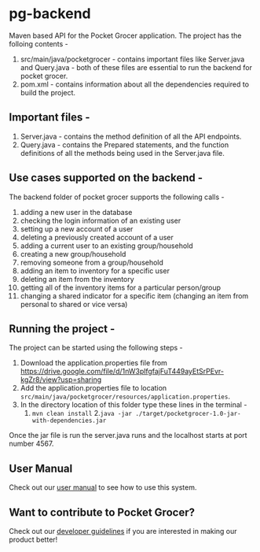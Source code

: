 # pg-backend
Maven based API for the Pocket Grocer application. The project has the folloing contents - 
1. src/main/java/pocketgrocer - contains important files like Server.java and Query.java - both of these files are essential to run the backend for pocket grocer.
2. pom.xml - contains information about all the dependencies required to build the project. 

## Important files - 
1. Server.java - contains the method definition of all the API endpoints.
2. Query.java - contains the Prepared statements, and the function definitions of all the methods being used in the Server.java file.

## Use cases supported on the backend - 
The backend folder of pocket grocer supports the following calls - 
1. adding a new user in the database
2. checking the login information of an existing user
3. setting up a new account of a user
4. deleting a previously created account of a user
5. adding a current user to an existing group/household
6. creating a new group/household
7. removing someone from a group/household
8. adding an item to inventory for a specific user
9. deleting an item from the inventory
10. getting all of the inventory items for a particular person/group
11. changing a shared indicator for a specific item (changing an item from personal to shared or vice versa)

## Running the project -
The project can be started using the following steps -
1. Download the application.properties file from https://drive.google.com/file/d/1nW3plfgfajFuT449ayEtSrPEvr-kgZr8/view?usp=sharing
2. Add the application.properties file to location ```src/main/java/pocketgrocer/resources/application.properties```.
3. In the directory location of this folder type these lines in the terminal -
    1. ```mvn clean install```
    2.```java -jar ./target/pocketgrocer-1.0-jar-with-dependencies.jar```

Once the jar file is run the server.java runs and the localhost starts at port number 4567.

## User Manual
Check out our [user manual](UserDocumentation.md) to see how to use this system.

## Want to contribute to Pocket Grocer?
Check out our [developer guidelines](DeveloperDocumentation.md) if you are interested in making our product better!
